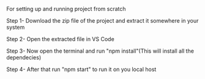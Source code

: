 For setting up and running project from scratch

Step 1- Download the zip file of the project and extract it somewhere in your system

Step 2- Open the extracted file in VS Code

Step 3- Now open the terminal and run "npm install"(This will install all the dependecies)

Step 4- After that run "npm start" to run it on you local host
